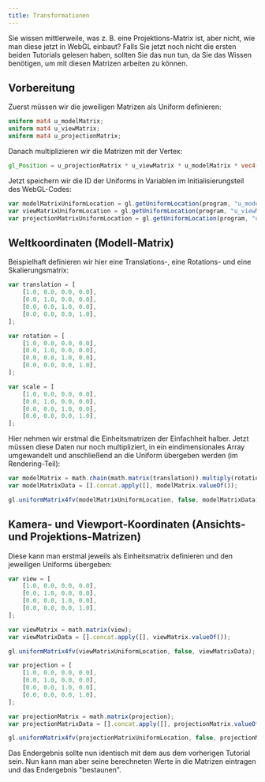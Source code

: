 ```yaml
---
title: Transformationen
---
```

Sie wissen mittlerweile, was z. B. eine Projektions-Matrix ist, aber nicht, wie man diese jetzt in WebGL einbaut? Falls Sie jetzt noch nicht die ersten beiden Tutorials gelesen haben, sollten Sie das nun tun, da Sie das Wissen benötigen, um mit diesen Matrizen arbeiten zu können.

## Vorbereitung

Zuerst müssen wir die jeweiligen Matrizen als Uniform definieren:

```glsl
uniform mat4 u_modelMatrix;
uniform mat4 u_viewMatrix;
uniform mat4 u_projectionMatrix;
```

Danach multiplizieren wir die Matrizen mit der Vertex:

```glsl
gl_Position = u_projectionMatrix * u_viewMatrix * u_modelMatrix * vec4(a_position, 1.0);
```

Jetzt speichern wir die ID der Uniforms in Variablen im Initialisierungsteil des WebGL-Codes:

```js
var modelMatrixUniformLocation = gl.getUniformLocation(program, "u_modelMatrix");
var viewMatrixUniformLocation = gl.getUniformLocation(program, "u_viewMatrix");
var projectionMatrixUniformLocation = gl.getUniformLocation(program, "u_projectionMatrix");
```

## Weltkoordinaten (Modell-Matrix)

Beispielhaft definieren wir hier eine Translations-, eine Rotations- und eine Skalierungsmatrix:

```js
var translation = [
    [1.0, 0.0, 0.0, 0.0],
    [0.0, 1.0, 0.0, 0.0],
    [0.0, 0.0, 1.0, 0.0],
    [0.0, 0.0, 0.0, 1.0],
];

var rotation = [
    [1.0, 0.0, 0.0, 0.0],
    [0.0, 1.0, 0.0, 0.0],
    [0.0, 0.0, 1.0, 0.0],
    [0.0, 0.0, 0.0, 1.0],
];

var scale = [
    [1.0, 0.0, 0.0, 0.0],
    [0.0, 1.0, 0.0, 0.0],
    [0.0, 0.0, 1.0, 0.0],
    [0.0, 0.0, 0.0, 1.0],
];
```

Hier nehmen wir erstmal die Einheitsmatrizen der Einfachheit halber. Jetzt müssen diese Daten nur noch multipliziert, in ein eindimensionales Array umgewandelt und anschließend an die Uniform übergeben werden (im Rendering-Teil):

```js
var modelMatrix = math.chain(math.matrix(translation)).multiply(rotation).multiply(scale).done();
var modelMatrixData = [].concat.apply([], modelMatrix.valueOf());

gl.uniformMatrix4fv(modelMatrixUniformLocation, false, modelMatrixData);
```

## Kamera- und Viewport-Koordinaten (Ansichts- und Projektions-Matrizen)

Diese kann man erstmal jeweils als Einheitsmatrix definieren und den jeweiligen Uniforms übergeben:

```js
var view = [
    [1.0, 0.0, 0.0, 0.0],
    [0.0, 1.0, 0.0, 0.0],
    [0.0, 0.0, 1.0, 0.0],
    [0.0, 0.0, 0.0, 1.0],
];

var viewMatrix = math.matrix(view);
var viewMatrixData = [].concat.apply([], viewMatrix.valueOf());

gl.uniformMatrix4fv(viewMatrixUniformLocation, false, viewMatrixData);

var projection = [
    [1.0, 0.0, 0.0, 0.0],
    [0.0, 1.0, 0.0, 0.0],
    [0.0, 0.0, 1.0, 0.0],
    [0.0, 0.0, 0.0, 1.0],
];

var projectionMatrix = math.matrix(projection);
var projectionMatrixData = [].concat.apply([], projectionMatrix.valueOf());

gl.uniformMatrix4fv(projectionMatrixUniformLocation, false, projectionMatrixData);
```

Das Endergebnis sollte nun identisch mit dem aus dem vorherigen Tutorial sein. Nun kann man aber seine berechneten Werte in die Matrizen eintragen und das Endergebnis "bestaunen".
